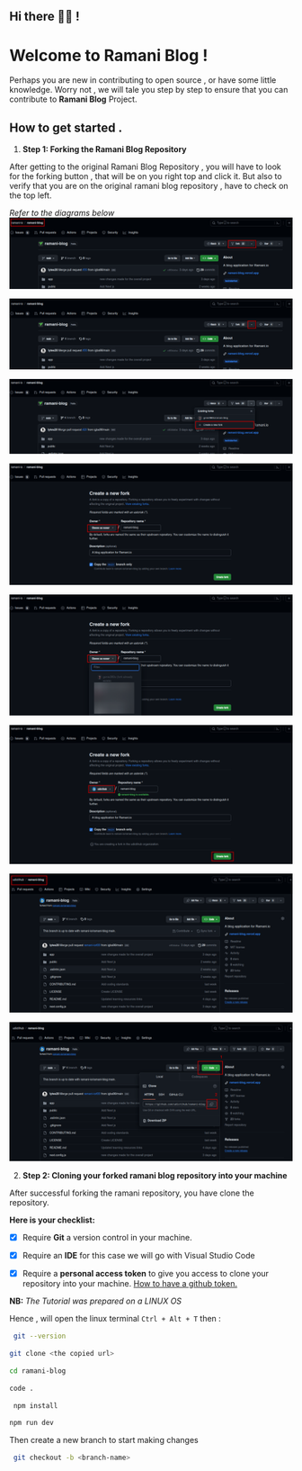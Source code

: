 ## Hi there 👋🏽 !

# Welcome to Ramani Blog !

Perhaps you are new in contributing to open source , or have some little knowledge. Worry not , we will tale you step by step to ensure that you can contribute to **Ramani Blog** Project.

## How to get started .

1. **Step 1: Forking the Ramani Blog Repository**

After getting to the original Ramani Blog Repository , you will have to look for the forking button , that will be on you right top and click it. But also to verify that you are on the original ramani blog repository , have to check on the top left.

_Refer to the diagrams below_
![](images/Step-1.png)

![](images/Step-1-o-2.png)

![](images/Step-1-o-3.png)

![](images/Step-1-o-4.png)

![](images/Step-1-o-5.png)

![](images/Step-1-o-6.png)

![](images/Step-1-o-7.png)

![](images/Step-2-o-1.png)

2. **Step 2: Cloning your forked ramani blog repository into your machine**

After successful forking the ramani repository, you have clone the repository.

**Here is your checklist:**

- [x] Require **Git** a version control in your machine.

- [x] Require an **IDE** for this case we will go with Visual Studio Code

- [x] Require a **personal access token** to give you access to clone your repository into your machine. [How to have a github token.](https://docs.github.com/en/enterprise-server@3.6/authentication/keeping-your-account-and-data-secure/managing-your-personal-access-tokens)

**NB:** _The Tutorial was prepared on a LINUX OS_

Hence , will open the linux terminal ``` Ctrl + Alt + T ``` then :
```bash
 git --version 
 ```
```bash
git clone <the copied url>
```
```bash 
cd ramani-blog
```
```bash 
code . 
```
```bash
 npm install
  ```
```bash 
npm run dev 
```

Then create a new branch to start making changes

```bash 
 git checkout -b <branch-name>
 ```
